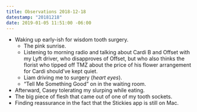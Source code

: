 ```yaml
---
title: Observations 2018-12-18
datestamp: "20181218"
date: 2019-01-05 11:51:00 -06:00
---
```


- Waking up early-ish for wisdom tooth surgery.
	- The pink sunrise.
	- Listening to morning radio and talking about Cardi B and Offset with my Lyft driver, who disapproves of Offset, but who also thinks the florist who tipped off TMZ about the price of his flower arrangement for Cardi should’ve kept quiet.
	- Liam driving me to surgery (*heart eyes*).
	- “Tell Me Something Good” on in the waiting room.
- Afterward, Casey tolerating my slurping while eating.
- The big piece of flesh that came out of one of my tooth sockets.
- Finding reassurance in the fact that the Stickies app is still on Mac.
